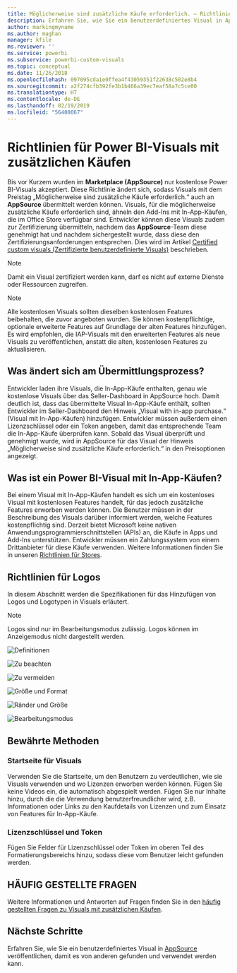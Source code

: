 ```yaml
---
title: Möglicherweise sind zusätzliche Käufe erforderlich. – Richtlinien für Power BI-Visuals
description: Erfahren Sie, wie Sie ein benutzerdefiniertes Visual in AppSource veröffentlichen, damit es von anderen gefunden und erworben werden kann.
author: markingmyname
ms.author: maghan
manager: kfile
ms.reviewer: ''
ms.service: powerbi
ms.subservice: powerbi-custom-visuals
ms.topic: conceptual
ms.date: 11/26/2018
ms.openlocfilehash: 097095cda1e0ffea4f43059351f22638c502e8b4
ms.sourcegitcommit: a2f274cfb392fe3b1b466a39ec7eaf58a7c5ce00
ms.translationtype: HT
ms.contentlocale: de-DE
ms.lasthandoff: 02/19/2019
ms.locfileid: "56408067"
---
```

# <a name="guidelines-for-power-bi-visuals-with-additional-purchases"></a>Richtlinien für Power BI-Visuals mit zusätzlichen Käufen

Bis vor Kurzem wurden im **Marketplace (AppSource)** nur kostenlose Power BI-Visuals akzeptiert. Diese Richtlinie ändert sich, sodass Visuals mit dem Preistag „Möglicherweise sind zusätzliche Käufe erforderlich.“ auch an **AppSource** übermittelt werden können. Visuals, für die möglicherweise zusätzliche Käufe erforderlich sind, ähneln den Add-Ins mit In-App-Käufen, die im Office Store verfügbar sind. Entwickler können diese Visuals zudem zur Zertifizierung übermitteln, nachdem das **AppSource**-Team diese genehmigt hat und nachdem sichergestellt wurde, dass diese den Zertifizierungsanforderungen entsprechen. Dies wird im Artikel [Certified custom visuals (Zertifizierte benutzerdefinierte Visuals)](../power-bi-custom-visuals-certified.md) beschrieben.

> [!Note]
> Damit ein Visual zertifiziert werden kann, darf es nicht auf externe Dienste oder Ressourcen zugreifen.

> [!Note]
> Alle kostenlosen Visuals sollten dieselben kostenlosen Features beibehalten, die zuvor angeboten wurden. Sie können kostenpflichtige, optionale erweiterte Features auf Grundlage der alten Features hinzufügen. Es wird empfohlen, die IAP-Visuals mit den erweiterten Features als neue Visuals zu veröffentlichen, anstatt die alten, kostenlosen Features zu aktualisieren.


## <a name="whats-changing-in-the-submission-process"></a>Was ändert sich am Übermittlungsprozess?

Entwickler laden ihre Visuals, die In-App-Käufe enthalten, genau wie kostenlose Visuals über das Seller-Dashboard in AppSource hoch. Damit deutlich ist, dass das übermittelte Visual In-App-Käufe enthält, sollten Entwickler im Seller-Dashboard den Hinweis „Visual with in-app purchase.“ (Visual mit In-App-Käufen) hinzufügen. Entwickler müssen außerdem einen Lizenzschlüssel oder ein Token angeben, damit das entsprechende Team die In-App-Käufe überprüfen kann. Sobald das Visual überprüft und genehmigt wurde, wird in AppSource für das Visual der Hinweis „Möglicherweise sind zusätzliche Käufe erforderlich.“ in den Preisoptionen angezeigt.

## <a name="what-is-a-power-bi-visual-with-iap-features"></a>Was ist ein Power BI-Visual mit In-App-Käufen?

Bei einem Visual mit In-App-Käufen handelt es sich um ein kostenloses Visual mit kostenlosen Features handelt, für das jedoch zusätzliche Features erworben werden können. Die Benutzer müssen in der Beschreibung des Visuals darüber informiert werden, welche Features kostenpflichtig sind. Derzeit bietet Microsoft keine nativen Anwendungsprogrammierschnittstellen (APIs) an, die Käufe in Apps und Add-Ins unterstützen. Entwickler müssen ein Zahlungssystem von einem Drittanbieter für diese Käufe verwenden. Weitere Informationen finden Sie in unseren [Richtlinien für Stores](https://docs.microsoft.com/office/dev/store/validation-policies#2-apps-or-add-ins-can-display-certain-ads).

## <a name="logo-guidelines"></a>Richtlinien für Logos

In diesem Abschnitt werden die Spezifikationen für das Hinzufügen von Logos und Logotypen in Visuals erläutert.

> [!NOTE]
> Logos sind nur im Bearbeitungsmodus zulässig. Logos können im Anzeigemodus nicht dargestellt werden.

![Definitionen](media/office-store-in-app-purchase-visual-guidelines/definitions.png)

![Zu beachten](media/office-store-in-app-purchase-visual-guidelines/things-to-keep-in-mind.png)

![Zu vermeiden](media/office-store-in-app-purchase-visual-guidelines/things-to-avoid.png)

![Größe und Format ](media/office-store-in-app-purchase-visual-guidelines/size-and-format.png)

![Ränder und Größe](media/office-store-in-app-purchase-visual-guidelines/margins-and-sizes.png)

![Bearbeitungsmodus](media/office-store-in-app-purchase-visual-guidelines/logos-in-edit-mode.png)

## <a name="best-practices"></a>Bewährte Methoden

### <a name="visual-landing-page"></a>Startseite für Visuals

Verwenden Sie die Startseite, um den Benutzern zu verdeutlichen, wie sie Visuals verwenden und wo Lizenzen erworben werden können. Fügen Sie keine Videos ein, die automatisch abgespielt werden. Fügen Sie nur Inhalte hinzu, durch die die Verwendung benutzerfreundlicher wird, z.B. Informationen oder Links zu den Kaufdetails von Lizenzen und zum Einsatz von Features für In-App-Käufe.

### <a name="license-key-and-token"></a>Lizenzschlüssel und Token

Fügen Sie Felder für Lizenzschlüssel oder Token im oberen Teil des Formatierungsbereichs hinzu, sodass diese vom Benutzer leicht gefunden werden.

## <a name="faq"></a>HÄUFIG GESTELLTE FRAGEN

Weitere Informationen und Antworten auf Fragen finden Sie in den [häufig gestellten Fragen zu Visuals mit zusätzlichen Käufen](https://docs.microsoft.com/power-bi/power-bi-custom-visuals-faq#visuals-with-additional-purchases).

## <a name="next-steps"></a>Nächste Schritte

Erfahren Sie, wie Sie ein benutzerdefiniertes Visual in [AppSource](office-store.md) veröffentlichen, damit es von anderen gefunden und verwendet werden kann.

